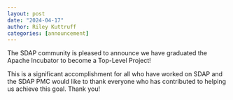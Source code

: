 ```yaml
---
layout: post
date: "2024-04-17"
author: Riley Kuttruff
categories: [announcement]
---
```

<!--
{% comment %}
Licensed to the Apache Software Foundation (ASF) under one or more
contributor license agreements.  See the NOTICE file distributed with
this work for additional information regarding copyright ownership.
The ASF licenses this file to you under the Apache License, Version 2.0
(the "License"); you may not use this file except in compliance with
the License.  You may obtain a copy of the License at

http://www.apache.org/licenses/LICENSE-2.0

Unless required by applicable law or agreed to in writing, software
distributed under the License is distributed on an "AS IS" BASIS,
WITHOUT WARRANTIES OR CONDITIONS OF ANY KIND, either express or implied.
See the License for the specific language governing permissions and
limitations under the License.
{% endcomment %}
-->

The SDAP community is pleased to announce we have graduated the Apache Incubator to become a Top-Level Project!

This is a significant accomplishment for all who have worked on SDAP and the SDAP PMC would like to thank everyone
who has contributed to helping us achieve this goal. Thank you!

